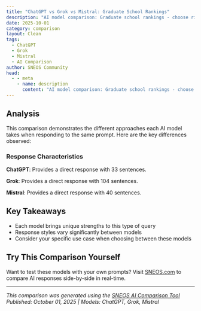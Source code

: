 ```yaml
---
title: "ChatGPT vs Grok vs Mistral: Graduate School Rankings"
description: "AI model comparison: Graduate school rankings - choose right program beyond prestige..."
date: 2025-10-01
category: comparison
layout: Clean
tags:
  - ChatGPT
  - Grok
  - Mistral
  - AI Comparison
author: SNEOS Community
head:
  - - meta
    - name: description
      content: "AI model comparison: Graduate school rankings - choose right program beyond prestige..."
---
```


<ChatComparison
  title="ChatGPT vs Grok vs Mistral: Graduate School Rankings"
  prompt="Graduate school rankings - choose right program beyond prestige"
  :responses='{
    "ChatGPT": "Choosing the right graduate school program is about much more than just prestige or rankings. While rankings can provide a general sense of a program\u2019s reputation, other factors often play a more critical role in your success and satisfaction. Here are some key considerations to help you select the right graduate program beyond prestige:\n\n### 1. **Research Interests and Faculty Expertise**\n- Look for programs where faculty members\u2019 research aligns closely with your own interests.\n- Investigate potential advisors and their recent publications.\n- Consider the availability of mentors who can support your specific goals.\n\n### 2. **Program Curriculum and Specializations**\n- Examine the courses offered and whether they match your educational and career objectives.\n- Check if there are opportunities for interdisciplinary study or specialization areas that interest you.\n\n### 3. **Resources and Facilities**\n- Assess the quality of labs, libraries, technology, and other facilities.\n- Consider access to funding for research, travel, and conferences.\n\n### 4. **Funding and Financial Support**\n- Look into the availability of scholarships, assistantships, fellowships, or grants.\n- Understand the cost of attendance and potential debt.\n\n### 5. **Career Support and Outcomes**\n- Investigate the department\u2019s track record for placing graduates in jobs or postdoctoral positions.\n- Consider the strength of the alumni network and career services.\n\n### 6. **Program Culture and Environment**\n- Visit campuses if possible to get a sense of community, diversity, and support.\n- Talk to current students about their experiences and work-life balance.\n\n### 7. **Location and Lifestyle**\n- Consider geographic preferences, living costs, and proximity to industry hubs or research centers.\n- Think about whether you prefer urban, suburban, or rural settings.\n\n### 8. **Flexibility and Program Format**\n- Check if the program offers part-time, online, or evening classes if you need flexibility.\n- Consider the program length and any opportunities for internships or practical experience.\n\n### 9. **Accreditation and Recognition**\n- Ensure the program is accredited by relevant bodies.\n- Consider field-specific certifications or endorsements.\n\n---\n\n### Summary\n\nWhile prestige can open doors, the best graduate program for you fits your research interests, supports your career goals, offers adequate funding, and provides a nurturing community. Focus on finding a program where you can thrive academically, professionally, and personally.\n\nIf you want, I can help you create a checklist or evaluate specific programs you\u2019re considering!",
    "Grok": "Choosing the right graduate school program is a critical decision that goes beyond simply looking at rankings or prestige. While rankings (like those from U.S. News \u0026 World Report, QS World University Rankings, or Times Higher Education) can provide a general sense of a program\u0027s reputation, they often fail to account for individual needs, career goals, and personal circumstances. Here\u0027s a comprehensive guide to help you select the right graduate program by focusing on factors beyond prestige:\n\n---\n\n### 1. Align the Program with Your Career Goals\n   - **Program Focus and Specialization:** Research the curriculum and faculty expertise to ensure the program aligns with your specific interests and career aspirations. For example, if you\u0027re pursuing a master\u0027s in computer science with a focus on artificial intelligence, ensure the program offers relevant courses, research opportunities, and faculty who are leaders in that field.\n   - **Industry Connections and Job Placement:** Look at the program\u0027s track record for placing graduates in your desired industry or role. Check alumni networks, career services, internship opportunities, and partnerships with companies or organizations.\n   - **Licensing or Certification (if applicable):** For fields like law, medicine, or counseling, ensure the program meets the necessary accreditation or licensing requirements for your state or country.\n   - **Long-Term Outcomes:** Investigate where alumni are 5\u201310 years after graduation. Are they in roles or industries that match your goals?\n\n   **How to Research:** Check the program\u2019s website for alumni stories, career services data, and LinkedIn for graduate outcomes.\n\n---\n\n### 2. Evaluate Faculty and Research Opportunities\n   - **Faculty Expertise:** Look for professors whose research or professional work aligns with your interests. If possible, reach out to them before applying to discuss potential research or mentorship opportunities.\n   - **Research Facilities and Resources:** If your field involves research (e.g., STEM, social sciences), assess the availability of labs, funding, and access to cutting-edge technology or datasets.\n   - **Publication and Collaboration Opportunities:** Check if students frequently co-author papers with faculty or present at conferences, as this can boost your resume or CV.\n\n   **How to Research:** Review faculty bios on the program\u2019s website, search for their recent publications on Google Scholar, and look for student testimonials about working with faculty.\n\n---\n\n### 3. Consider Program Fit and Culture\n   - **Teaching Style and Learning Environment:** Does the program emphasize hands-on learning, case studies, or theoretical research? Ensure the teaching style matches your learning preferences.\n   - **Cohort Size and Diversity:** Smaller programs may offer more personalized attention, while larger ones might provide broader networking opportunities. Also, consider the diversity of the student body and whether the environment feels inclusive.\n   - **Location and Lifestyle:** Think about the program\u0027s location in terms of cost of living, proximity to industry hubs, and quality of life. For instance, a program in Silicon Valley might offer tech opportunities but come with a high cost of living.\n   - **Campus Culture:** Visit the campus (if possible) or attend virtual open houses to get a sense of the community. Are students collaborative or competitive? Does the culture align with your personality?\n\n   **How to Research:** Speak to current students or alumni through forums, social media groups, or program-organized events. Websites like GradCafe also offer student insights and experiences.\n\n---\n\n### 4. Assess Financial Considerations\n   - **Tuition and Cost of Attendance:** Prestige often comes with a higher price tag. Compare the total cost (tuition, fees, living expenses) against your budget and potential return on investment (ROI).\n   - **Funding Opportunities:** Look for scholarships, fellowships, assistantships (teaching or research), or employer sponsorships. Some programs offer guaranteed funding for PhD students, for example.\n   - **Debt vs. Earning Potential:** Consider how much debt you\u2019re willing to take on and whether the program\u2019s graduates earn salaries that justify the cost. Use tools like the U.S. Department of Education\u2019s College Scorecard to see graduate earnings data.\n   - **Part-Time or Online Options:** If cost is a concern, explore part-time, hybrid, or online programs that allow you to work while studying.\n\n   **How to Research:** Review the program\u2019s financial aid page, contact the admissions office for funding details, and use salary data from sources like Glassdoor or Payscale to estimate ROI.\n\n---\n\n### 5. Examine Flexibility and Support Systems\n   - **Program Structure and Duration:** Does the program offer flexibility in course selection, pace, or scheduling? For working professionals, evening or weekend classes might be essential.\n   - **Advising and Mentorship:** Investigate the availability of academic advisors, career counselors, and peer support networks to help you navigate the challenges of graduate school.\n   - **Mental Health and Wellness Resources:** Grad school can be stressful. Check if the university offers counseling services, stress management workshops, or other support systems.\n\n   **How to Research:** Look for reviews or ask current students about their experiences with advising and support services. Check the university\u2019s student services website for details on wellness programs.\n\n---\n\n### 6. Look at Networking and Alumni Connections\n   - **Alumni Network Strength:** A strong alumni network can provide mentorship, job referrals, and lifelong connections. Research how active and accessible the alumni network is.\n   - **Industry Events and Conferences:** Does the program host or sponsor events where you can meet professionals in your field?\n   - **Location-Based Networking:** Programs in major cities or industry hubs (e.g., New York for finance, Los Angeles for entertainment) may offer better access to networking opportunities.\n\n   **How to Research:** Search LinkedIn for alumni in your desired field, attend virtual or in-person networking events hosted by the program, and ask admissions about alumni engagement.\n\n---\n\n### 7. Investigate Rankings with a Critical Eye\n   Rankings can be a starting point but should not be the sole factor in your decision. Understand their limitations:\n   - **Methodology:** Different rankings prioritize different metrics (e.g., research output, student satisfaction, employability). U.S. News, for instance, heavily weighs peer and employer surveys, which may not reflect student experience.\n   - **Relevance to Your Field:** Some rankings are general and may not reflect a program\u2019s strength in your specific discipline or subfield.\n   - **Subjective Nature:** Prestige often stems from historical reputation rather than current program quality or fit for your needs.\n\n   **How to Use Rankings:** Use them as a tool to create a shortlist, then dive deeper into program specifics. Look for field-specific rankings if available (e.g., Best Law Schools, Best Engineering Programs).\n\n---\n\n### 8. Consider Post-Graduation Factors\n   - **Geographic Mobility:** If you plan to work in a specific region or country, ensure the program\u2019s reputation carries weight there. Some programs are highly regarded locally but less known internationally (or vice versa).\n   - **Visa and Work Authorization (for International Students):** If you\u2019re studying abroad, research post-graduation work options like OPT (in the U.S.) or similar programs, and check the university\u2019s support for international students.\n   - **Entrepreneurship Support (if relevant):** If you aim to start your own business, look for programs with incubators, accelerators, or entrepreneurship-focused courses.\n\n   **How to Research:** Contact the university\u2019s international office or career services for visa and work authorization details. Review government websites for country-specific policies.\n\n---\n\n### actionable Steps to Make Your Decision\n1. **Create a Shortlist:** Use rankings, recommendations, and personal interests to narrow down 5\u201310 programs.\n2. **Build a Comparison Framework:** Use a spreadsheet to compare programs based on factors like cost, career outcomes, location, faculty, and funding.\n3. **Engage with the Community:** Reach out to current students, alumni, and faculty via email, LinkedIn, or program events to ask specific questions about your concerns.\n4. **Visit or Attend Virtual Events:** If possible, visit campuses or attend webinars to get a firsthand feel for the program.\n5. **Reflect on Your Priorities:** Weigh factors based on what matters most to you (e.g., affordability over location, or research opportunities over networking).\n\n---\n\n### Red Flags to Watch For\n- Programs that prioritize prestige over student support or career outcomes.\n- High costs with low ROI or poor job placement rates.\n- Lack of transparency about funding, curriculum, or alumni outcomes.\n- Negative reviews from current students about faculty accessibility or program organization.\n\n---\n\n### Final Thoughts\nPrestige can open doors, but the \u0022best\u0022 program is the one that aligns with your personal, academic, and professional goals. A less prestigious program with strong industry ties, affordable tuition, and a supportive environment might be a better fit than a top-ranked school that doesn\u2019t meet your needs. Take the time to research thoroughly, speak to people in the program, and trust your instincts about where you\u2019ll thrive.\n\nIf you have a specific field or program in mind, feel free to share, and I can help narrow down your options or provide more tailored advice!",
    "Mistral": "Choosing the right graduate program involves more than just looking at prestige and rankings. Here are some steps to help you make an informed decision:\n\n1. **Identify Your Priorities and Goals:**\n   - Understand what you want to achieve with your graduate degree.\n   - Consider your career goals, research interests, and personal preferences.\n\n2. **Evaluate the Curriculum and Specializations:**\n   - Look for programs that offer courses and specializations aligned with your interests.\n   - Check if the program provides practical experiences like internships, co-ops, or research opportunities.\n\n3. **Consider Faculty and Research Opportunities:**\n   - Research the faculty members and their areas of expertise.\n   - Look for professors whose work aligns with your interests and who could potentially serve as mentors.\n   - Consider the research facilities, labs, and centers associated with the program.\n\n4. **Assess the Program\u0027s Reputation and Alumni Network:**\n   - While rankings aren\u0027t everything, a program\u0027s reputation can impact your future prospects.\n   - Look at the program\u0027s alumni network, their career paths, and the support provided to alumni.\n\n5. **Investigate Funding Opportunities:**\n   - Consider the availability of scholarships, fellowships, teaching assistantships, and research assistantships.\n   - Look into the cost of tuition and the overall cost of living in the program\u0027s location.\n\n6. **Consider Location and Campus Culture:**\n   - Think about where you want to live and the type of environment you prefer (urban, rural, etc.).\n   - Visit the campus, if possible, to get a feel for the culture and talk to current students.\n\n7. **Look at Program Duration and Flexibility:**\n   - Consider the length of the program and how it fits with your personal and professional timeline.\n   - Look into part-time options, online courses, or other flexible arrangements if needed.\n\n8. **Check Accreditation and Professional Certifications:**\n   - Ensure the program is accredited by the relevant bodies in your field.\n   - Consider if the program prepares you for any professional certifications or licensing exams.\n\n9. **Talk to Current Students and Alumni:**\n   - Reach out to current students and alumni to get firsthand insights about the program.\n   - Ask about their experiences, the support they received, and their career outcomes.\n\n10. **Career Services and Job Placement:**\n    - Evaluate the career services offered by the university and the program\u0027s job placement rates.\n    - Look for programs that have strong connections with industry and offer career development resources.\n\n11. **Program Size and Class Structure:**\n    - Consider the size of the program and the student-to-faculty ratio.\n    - Think about whether you prefer smaller, more intimate classes or larger, more diverse cohorts.\n\n12. **Extracurricular Opportunities:**\n    - Look for programs that offer extracurricular activities, clubs, and organizations related to your field of study.\n    - Consider the opportunities for networking, conferences, and professional development.\n\nBy considering these factors, you can make a more holistic decision that goes beyond just the prestige and rankings of a graduate program."
  }'
  published-date="11:52"
/>

## Analysis

This comparison demonstrates the different approaches each AI model takes when responding to the same prompt. Here are the key differences observed:

### Response Characteristics

**ChatGPT**: Provides a direct response with 33 sentences. 

**Grok**: Provides a direct response with 104 sentences. 

**Mistral**: Provides a direct response with 40 sentences. 

## Key Takeaways

- Each model brings unique strengths to this type of query
- Response styles vary significantly between models
- Consider your specific use case when choosing between these models

## Try This Comparison Yourself

Want to test these models with your own prompts? Visit [SNEOS.com](https://sneos.com) to compare AI responses side-by-side in real-time.

---

*This comparison was generated using the [SNEOS AI Comparison Tool](https://sneos.com)*
*Published: October 01, 2025 | Models: ChatGPT, Grok, Mistral*

